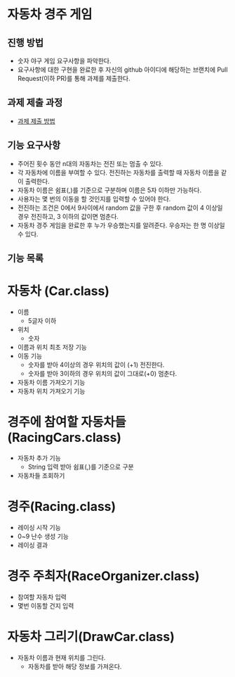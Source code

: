 # 자동차 경주 게임
## 진행 방법
* 숫자 야구 게임 요구사항을 파악한다.
* 요구사항에 대한 구현을 완료한 후 자신의 github 아이디에 해당하는 브랜치에 Pull Request(이하 PR)를 통해 과제를 제출한다.

## 과제 제출 과정
* [과제 제출 방법](https://github.com/next-step/nextstep-docs/tree/master/precourse)

## 기능 요구사항
* 주어진 횟수 동안 n대의 자동차는 전진 또는 멈출 수 있다.
* 각 자동차에 이름을 부여할 수 있다. 전진하는 자동차를 출력할 때 자동차 이름을 같이 출력한다.
* 자동차 이름은 쉼표(,)를 기준으로 구분하며 이름은 5자 이하만 가능하다.
* 사용자는 몇 번의 이동을 할 것인지를 입력할 수 있어야 한다.
* 전진하는 조건은 0에서 9사이에서 random 값을 구한 후 random 값이 4 이상일 경우 전진하고, 3 이하의 값이면 멈춘다.
* 자동차 경주 게임을 완료한 후 누가 우승했는지를 알려준다. 우승자는 한 명 이상일 수 있다.

## 기능 목록
# 자동차 (Car.class)
* 이름 
    - 5글자 이하 
* 위치 
    - 숫자
* 이름과 위치 최초 저장 기능   
* 이동 기능
    - 숫자를 받아 4이상의 경우 위치의 값이 (+1) 전진한다.
    - 숫자를 받아 3이하의 경우 위치의 값이 그대로(+0) 멈춘다.
* 자동차 이름 가져오기 기능
* 자동차 위치 가져오기 기능

# 경주에 참여할 자동차들 (RacingCars.class)
* 자동차 추가 기능
  - String 입력 받아 쉼표(,)를 기준으로 구분
* 자동차들 조회하기  

# 경주(Racing.class)
* 레이싱 시작 기능
* 0~9 난수 생성 기능
* 레이싱 결과  

# 경주 주최자(RaceOrganizer.class)
* 참여할 자동차 입력
* 몇번 이동할 건지 입력 

# 자동차 그리기(DrawCar.class) 
* 자동차 이름과 현재 위치를 그린다.
    - 자동차를 받아 해당 정보를 가져온다.
